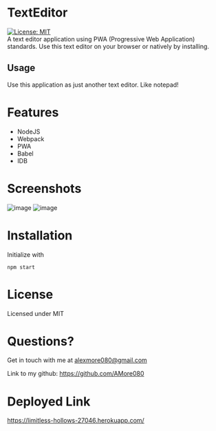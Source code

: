 # TextEditor
[![License: MIT](https://img.shields.io/badge/License-MIT-yellow.svg)](https://opensource.org/licenses/MIT) \
A text editor application using PWA (Progressive Web Application) standards. Use this text editor on your browser or natively by installing. 

## Usage 
Use this application as just another text editor. Like notepad!

# Features
- NodeJS
- Webpack
- PWA
- Babel
- IDB 

# Screenshots
![image](https://user-images.githubusercontent.com/105891447/204060914-4e21563b-6e76-45ff-afd9-2da776a34a14.png)
![image](https://user-images.githubusercontent.com/105891447/204060927-ff16aacc-178f-4d64-abad-fc0ff792a2b0.png)

# Installation
Initialize with 
```
npm start
```
# License
Licensed under MIT

# Questions?

Get in touch with me at alexmore080@gmail.com

Link to my github: https://github.com/AMore080

# Deployed Link
https://limitless-hollows-27046.herokuapp.com/
